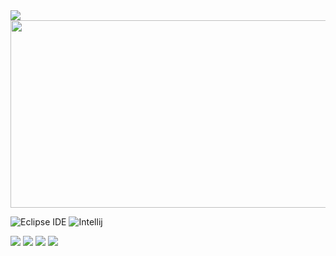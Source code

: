 <img src="https://capsule-render.vercel.app/api?type=shark&color=fcced5&height=150&section=header&text=안녕하시긔&fontSize=100" />

<a href="https://www.gitanimals.org/en_US?utm_medium=image&utm_source=gkwydl&utm_content=farm">
<img
  src="https://render.gitanimals.org/farms/gkwydl"
  width="600"
  height="300"
/>
</a>

![Eclipse IDE](https://img.shields.io/badge/Eclipse%20IDE-2C2255.svg?&style=for-the-badge&logo=Eclipse%20IDE&logoColor=white)
![Intellij](https://img.shields.io/badge/Intellij-000000.svg?&style=for-the-badge&logo=IntellijlogoColor=white)


<img src="https://img.shields.io/badge/javascript-F7DF1E?style=for-the-badge&logo=javascript&logoColor=white">
<img src="https://img.shields.io/badge/python-3776AB?style=for-the-badge&logo=Python&logoColor=white">
<img src="https://img.shields.io/badge/mysql-4479A1?style=for-the-badge&logo=mysql&logoColor=white">
<img src="https://img.shields.io/badge/c-A8B9CC?style=for-the-badge&logo=c&logoColor=white">
